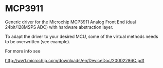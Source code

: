 
MCP3911
=======

Generic driver for the Microchip MCP3911 Analog Front End (dual 24bit/128MSPS ADC)
with hardware abstraction layer.

To adapt the driver to your desired MCU, some of the virtual methods needs
to be overwritten (see example).

For more info see

http://ww1.microchip.com/downloads/en/DeviceDoc/20002286C.pdf

